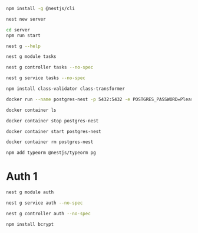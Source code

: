 ```bash
npm install -g @nestjs/cli
````

```bash
nest new server
````

```bash
cd server
npm run start
````

```bash
nest g --help
````

```bash
nest g module tasks
````

```bash
nest g controller tasks --no-spec
````

```bash
nest g service tasks --no-spec
````

```bash
npm install class-validator class-transformer
````

```bash
docker run --name postgres-nest -p 5432:5432 -e POSTGRES_PASSWORD=PleaseChangeMe -d postgres
````

```bash
docker container ls
````

```bash
docker container stop postgres-nest
````

```bash
docker container start postgres-nest
````

```bash
docker container rm postgres-nest
````

```bash
npm add typeorm @nestjs/typeorm pg
````

# Auth 1
```bash
nest g module auth
````

```bash
nest g service auth --no-spec
````

```bash
nest g controller auth --no-spec
````

```bash
npm install bcrypt
````


